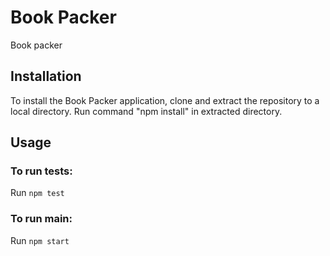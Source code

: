 # Book Packer

Book packer 
## Installation

To install the Book Packer application, clone and extract the repository to a local directory.
Run command "npm install" in extracted directory.

## Usage

### To run tests:
Run ```npm test```

### To run main:
Run ```npm start```

